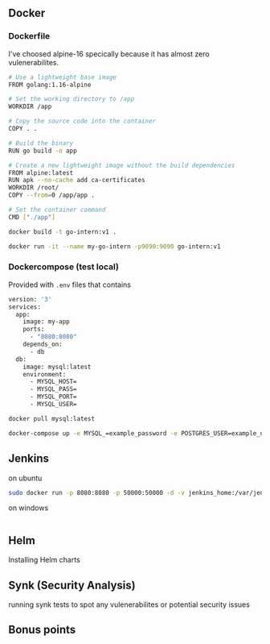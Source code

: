 
## Docker

### Dockerfile

I've choosed alpine-16 specically because it has almost zero vulenerabilites.

```sh
# Use a lightweight base image
FROM golang:1.16-alpine

# Set the working directory to /app
WORKDIR /app

# Copy the source code into the container
COPY . .

# Build the binary
RUN go build -o app

# Create a new lightweight image without the build dependencies
FROM alpine:latest
RUN apk --no-cache add ca-certificates
WORKDIR /root/
COPY --from=0 /app/app .

# Set the container command
CMD ["./app"]
```

```sh
docker build -t go-intern:v1 .
```

```sh
docker run -it --name my-go-intern -p9090:9090 go-intern:v1
```

### Dockercompose (test local)

Provided with `.env` files that contains

```sh
version: '3'
services:
  app:
    image: my-app
    ports:
      - "8080:8080"
    depends_on:
      - db
  db:
    image: mysql:latest
    environment:
      - MYSQL_HOST=
      - MYSQL_PASS=
      - MYSQL_PORT=
      - MYSQL_USER=
```

```sh
docker pull mysql:latest
```

```sh
docker-compose up -e MYSQL_=example_password -e POSTGRES_USER=example_user -e POSTGRES_DB=example_db
```

## Jenkins

on ubuntu

```sh
sudo docker run -p 8080:8080 -p 50000:50000 -d -v jenkins_home:/var/jenkins_home jenkins/jenkins:lts
```

on windows

```sh

```

## Helm

Installing Helm charts

## Synk (Security Analysis)

running synk tests to spot any vulenerabilites or potential security issues

## Bonus points
